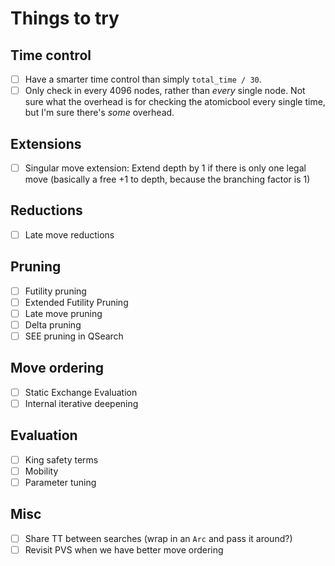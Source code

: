 # Things to try

## Time control
- [ ] Have a smarter time control than simply `total_time / 30`.
- [ ] Only check in every 4096 nodes, rather than _every_ single node. Not sure
      what the overhead is for checking the atomicbool every single time, but
      I'm sure there's _some_ overhead.

## Extensions
- [ ] Singular move extension: Extend depth by 1 if there is only one legal move
      (basically a free +1 to depth, because the branching factor is 1)

## Reductions
- [ ] Late move reductions

## Pruning
- [ ] Futility pruning
- [ ] Extended Futility Pruning
- [ ] Late move pruning
- [ ] Delta pruning
- [ ] SEE pruning in QSearch

## Move ordering
- [ ] Static Exchange Evaluation
- [ ] Internal iterative deepening

## Evaluation
- [ ] King safety terms
- [ ] Mobility
- [ ] Parameter tuning

## Misc
- [ ] Share TT between searches (wrap in an `Arc` and pass it around?)
- [ ] Revisit PVS when we have better move ordering
